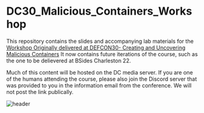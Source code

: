 # DC30_Malicious_Containers_Workshop

This repository contains the slides and accompanying lab materials for the [Workshop Originally delivered at DEFCON30- Creating and Uncovering Malicious Containers](https://forum.defcon.org/node/241774) 
It now contains future iterations of the course, such as the one to be delievered at BSides Charleston 22. 

Much of this content will be hosted on the DC media server. If you are one of the humans attending the course, please also join the 
Discord server that was provided to you in the information email from the conference. We will not post the link publically. 


![header](https://user-images.githubusercontent.com/32903188/182233943-23782dc6-b472-4887-9cc0-43ba6a8f4ec4.png)
